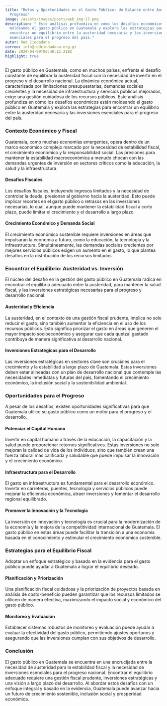 ```yaml
---
title: "Retos y Oportunidades en el Gasto Público: Un Balance entre Austeridad y
  Progreso"
image: /assets/images/posts/web_img-17.png
description: " Este análisis profundiza en cómo los desafíos económicos están
  moldeando el gasto público en Guatemala y explora las estrategias para
  encontrar un equilibrio entre la austeridad necesaria y las inversiones
  esenciales para el progreso del país."
autor: Red Ciudadana
correo: info@redciudadana.org.gt
date: 2024-04-09T00:40:12.218Z
highlight: true
---
```

El gasto público en Guatemala, como en muchos países, enfrenta el desafío constante de equilibrar la austeridad fiscal con la necesidad de invertir en el progreso y el desarrollo nacional. La dinámica económica actual, caracterizada por limitaciones presupuestarias, demandas sociales crecientes y la necesidad de infraestructura y servicios públicos mejorados, exige una gestión cuidadosa de los recursos públicos. Este análisis profundiza en cómo los desafíos económicos están moldeando el gasto público en Guatemala y explora las estrategias para encontrar un equilibrio entre la austeridad necesaria y las inversiones esenciales para el progreso del país.

### Contexto Económico y Fiscal

Guatemala, como muchas economías emergentes, opera dentro de un marco económico complejo marcado por la necesidad de estabilidad fiscal, el crecimiento económico y la responsabilidad social. Las presiones para mantener la estabilidad macroeconómica a menudo chocan con las demandas urgentes de inversión en sectores críticos como la educación, la salud y la infraestructura.

#### Desafíos Fiscales

Los desafíos fiscales, incluyendo ingresos limitados y la necesidad de controlar la deuda, presionan al gobierno hacia la austeridad. Esto puede implicar recortes en el gasto público o retrasos en las inversiones necesarias, lo cual, aunque puede mantener la estabilidad fiscal a corto plazo, puede limitar el crecimiento y el desarrollo a largo plazo.

#### Crecimiento Económico y Demanda Social

El crecimiento económico sostenible requiere inversiones en áreas que impulsarán la economía a futuro, como la educación, la tecnología y la infraestructura. Simultáneamente, las demandas sociales crecientes por mejores servicios públicos exigen un aumento en el gasto, lo que plantea desafíos en la distribución de los recursos limitados.

### Encontrar el Equilibrio: Austeridad vs. Inversión

El núcleo del desafío en la gestión del gasto público en Guatemala radica en encontrar el equilibrio adecuado entre la austeridad, para mantener la salud fiscal, y las inversiones estratégicas necesarias para el progreso y desarrollo nacional.

#### Austeridad y Eficiencia

La austeridad, en el contexto de una gestión fiscal prudente, implica no solo reducir el gasto, sino también aumentar la eficiencia en el uso de los recursos públicos. Esto significa priorizar el gasto en áreas que generen el mayor impacto socioeconómico y asegurar que cada quetzal gastado contribuya de manera significativa al desarrollo nacional.

#### Inversiones Estratégicas para el Desarrollo

Las inversiones estratégicas en sectores clave son cruciales para el crecimiento y la estabilidad a largo plazo de Guatemala. Estas inversiones deben estar alineadas con un plan de desarrollo nacional que contemple las necesidades inmediatas y futuras del país, fomentando el crecimiento económico, la inclusión social y la sostenibilidad ambiental.

### Oportunidades para el Progreso

A pesar de los desafíos, existen oportunidades significativas para que Guatemala utilice su gasto público como un motor para el progreso y el desarrollo.

#### Potenciar el Capital Humano

Invertir en capital humano a través de la educación, la capacitación y la salud puede proporcionar retornos significativos. Estas inversiones no solo mejoran la calidad de vida de los individuos, sino que también crean una fuerza laboral más calificada y saludable que puede impulsar la innovación y el crecimiento económico.

#### Infraestructura para el Desarrollo

El gasto en infraestructura es fundamental para el desarrollo económico. Invertir en carreteras, puentes, tecnología y servicios públicos puede mejorar la eficiencia económica, atraer inversiones y fomentar el desarrollo regional equilibrado.

#### Promover la Innovación y la Tecnología

La inversión en innovación y tecnología es crucial para la modernización de la economía y la mejora de la competitividad internacional de Guatemala. El gasto público en estas áreas puede facilitar la transición a una economía basada en el conocimiento y estimular el crecimiento económico sostenible.

### Estrategias para el Equilibrio Fiscal

Adoptar un enfoque estratégico y basado en la evidencia para el gasto público puede ayudar a Guatemala a lograr el equilibrio deseado.

#### Planificación y Priorización

Una planificación fiscal cuidadosa y la priorización de proyectos basada en análisis de costo-beneficio pueden garantizar que los recursos limitados se utilicen de manera efectiva, maximizando el impacto social y económico del gasto público.

#### Monitoreo y Evaluación

Establecer sistemas robustos de monitoreo y evaluación puede ayudar a evaluar la efectividad del gasto público, permitiendo ajustes oportunos y asegurando que las inversiones cumplan con sus objetivos de desarrollo.

### Conclusión

El gasto público en Guatemala se encuentra en una encrucijada entre la necesidad de austeridad para la estabilidad fiscal y la necesidad de inversiones esenciales para el progreso nacional. Encontrar el equilibrio adecuado requiere una gestión fiscal prudente, inversiones estratégicas y una visión a largo plazo del desarrollo. Al abordar estos desafíos con un enfoque integral y basado en la evidencia, Guatemala puede avanzar hacia un futuro de crecimiento sostenible, inclusión social y prosperidad económica.